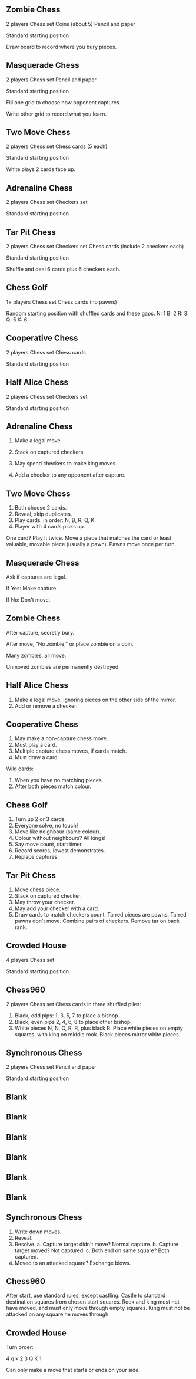 ## Zombie Chess
2 players
Chess set
Coins (about 5)
Pencil and paper

Standard starting position

Draw board to record
where you bury pieces.

## Masquerade Chess
2 players
Chess set
Pencil and paper

Standard starting position

Fill one grid to choose how
opponent captures.

Write other grid to record
what you learn.

## Two Move Chess
2 players
Chess set
Chess cards (5 each)

Standard starting position

White plays 2 cards face
up.

## Adrenaline Chess
2 players
Chess set
Checkers set

Standard starting position

## Tar Pit Chess
2 players
Chess set
Checkers set
Chess cards
    (include 2 checkers each)

Standard starting position

Shuffle and deal 6 cards
plus 6 checkers each.

## Chess Golf
1+ players
Chess set
Chess cards (no pawns)

Random starting position
with shuffled cards and
these gaps:
    N: 1
    B: 2
    R: 3
    Q: 5
    K: 6

## Cooperative Chess
2 players
Chess set
Chess cards

Standard starting position

## Half Alice Chess
2 players
Chess set
Checkers set

Standard starting position

## Adrenaline Chess
1. Make a legal move.

2. Stack on captured
    checkers.

3. May spend checkers to
    make king moves.

4. Add a checker to any
    opponent after capture.

## Two Move Chess
1. Both choose 2 cards.
2. Reveal, skip duplicates.
3. Play cards, in order:
    N, B, R, Q, K.
4. Player with 4 cards
    picks up.

One card? Play it twice.
Move a piece that matches
the card or least valuable,
movable piece (usually a
pawn).
Pawns move once per turn.

## Masquerade Chess
Ask if captures are legal.

If Yes:
    Make capture.

If No:
    Don't move.

## Zombie Chess
After capture, secretly bury.

After move, "No zombie,"
or place zombie on a coin.

Many zombies, all move.

Unmoved zombies are
permanently destroyed.

## Half Alice Chess
1. Make a legal move,
    ignoring pieces on the
    other side of the mirror.
2. Add or remove a checker.

## Cooperative Chess
1. May make a non-capture
    chess move.
2. Must play a card.
3. Multiple capture chess
    moves, if cards match.
4. Must draw a card.

Wild cards:
1. When you have no
    matching pieces.
2. After both pieces match
    colour.

## Chess Golf
1. Turn up 2 or 3 cards.
2. Everyone solve, no touch!
3. Move like neighbour
    (same colour).
4. Colour without
    neighbours? All kings!
5. Say move count, start
    timer.
6. Record scores, lowest
    demonstrates.
7. Replace captures.

## Tar Pit Chess
1. Move chess piece.
2. Stack on captured
    checker.
3. May throw your checker.
4. May add your checker
    with a card.
5. Draw cards to match
    checkers count.
Tarred pieces are pawns.
Tarred pawns don't move.
Combine pairs of checkers.
Remove tar on back rank.

## Crowded House
4 players
Chess set

Standard starting position

## Chess960
2 players
Chess set
Chess cards in three
shuffled piles:
1. Black, odd pips: 1, 3, 5, 7
    to place a bishop.
2. Black, even pips 2, 4, 6, 8
    to place other bishop.
3. White pieces N, N, Q, R, R,
    plus black R.
Place white pieces on
empty squares, with king
on middle rook.
Black pieces mirror white
pieces.

## Synchronous Chess
2 players
Chess set
Pencil and paper

Standard starting position

## Blank
## Blank
## Blank
## Blank
## Blank
## Blank

## Synchronous Chess
1. Write down moves.
2. Reveal.
3. Resolve.
    a. Capture target didn't
        move? Normal capture.
    b. Capture target
        moved? Not captured.
    c. Both end on same
        square? Both captured.
4. Moved to an attacked
    square? Exchange blows.

## Chess960
After start, use standard
rules, except castling.
Castle to standard
destination squares from
chosen start squares.
Rook and king must not
have moved, and must only
move through empty
squares.
King must not be attacked
on any square he moves
through.

## Crowded House
Turn order:

4 q k 2
3 Q K 1

Can only make a move that
starts or ends on your side.
